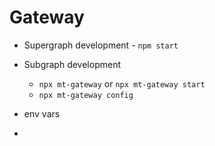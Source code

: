 # Gateway

- Supergraph development - `npm start`
- Subgraph development

  - `npx mt-gateway` or `npx mt-gateway start`
  - `npx mt-gateway config`

- env vars
-
